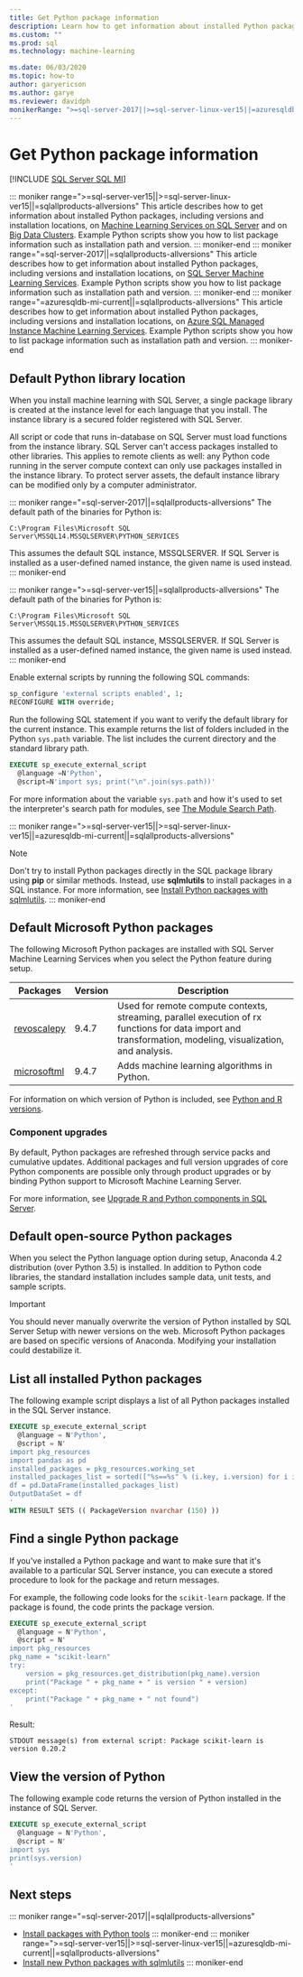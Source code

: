 ```yaml
---
title: Get Python package information
description: Learn how to get information about installed Python packages, including versions and installation locations, on SQL Server Machine Learning Services.
ms.custom: ""
ms.prod: sql
ms.technology: machine-learning

ms.date: 06/03/2020
ms.topic: how-to
author: garyericson
ms.author: garye
ms.reviewer: davidph
monikerRange: ">=sql-server-2017||>=sql-server-linux-ver15||=azuresqldb-mi-current||=sqlallproducts-allversions"
---
```


# Get Python package information

[!INCLUDE [SQL Server SQL MI](../../includes/applies-to-version/sql-asdbmi.md)]

::: moniker range=">=sql-server-ver15||>=sql-server-linux-ver15||=sqlallproducts-allversions"
This article describes how to get information about installed Python packages, including versions and installation locations, on [Machine Learning Services on SQL Server](../sql-server-machine-learning-services.md) and on [Big Data Clusters](../../big-data-cluster/machine-learning-services.md). Example Python scripts show you how to list package information such as installation path and version.
::: moniker-end
::: moniker range="=sql-server-2017||=sqlallproducts-allversions"
This article describes how to get information about installed Python packages, including versions and installation locations, on [SQL Server Machine Learning Services](../sql-server-machine-learning-services.md). Example Python scripts show you how to list package information such as installation path and version.
::: moniker-end
::: moniker range="=azuresqldb-mi-current||=sqlallproducts-allversions"
This article describes how to get information about installed Python packages, including versions and installation locations, on [Azure SQL Managed Instance Machine Learning Services](/azure/azure-sql/managed-instance/machine-learning-services-overview). Example Python scripts show you how to list package information such as installation path and version.
::: moniker-end

## Default Python library location

When you install machine learning with SQL Server, a single package library is created at the instance level for each language that you install. The instance library is a secured folder registered with SQL Server.

All script or code that runs in-database on SQL Server must load functions from the instance library. SQL Server can't access packages installed to other libraries. This applies to remote clients as well: any Python code running in the server compute context can only use packages installed in the instance library.
To protect server assets, the default instance library can be modified only by a computer administrator.

::: moniker range="=sql-server-2017||=sqlallproducts-allversions"
The default path of the binaries for Python is:

`C:\Program Files\Microsoft SQL Server\MSSQL14.MSSQLSERVER\PYTHON_SERVICES`

This assumes the default SQL instance, MSSQLSERVER. If SQL Server is installed as a user-defined named instance, the given name is used instead.
::: moniker-end

::: moniker range=">=sql-server-ver15||=sqlallproducts-allversions"
The default path of the binaries for Python is:

`C:\Program Files\Microsoft SQL Server\MSSQL15.MSSQLSERVER\PYTHON_SERVICES`

This assumes the default SQL instance, MSSQLSERVER. If SQL Server is installed as a user-defined named instance, the given name is used instead.
::: moniker-end

Enable external scripts by running the following SQL commands:

```sql
sp_configure 'external scripts enabled', 1;
RECONFIGURE WITH override;
```

Run the following SQL statement if you want to verify the default library for the current instance. This example returns the list of folders included in the Python `sys.path` variable. The list includes the current directory and the standard library path.

```sql
EXECUTE sp_execute_external_script
  @language =N'Python',
  @script=N'import sys; print("\n".join(sys.path))'
```

For more information about the variable `sys.path` and how it's used to set the interpreter's search path for modules, see [The Module Search Path](https://docs.python.org/2/tutorial/modules.html#the-module-search-path).

::: moniker range=">=sql-server-ver15||>=sql-server-linux-ver15||=azuresqldb-mi-current||=sqlallproducts-allversions"
> [!NOTE]
> Don't try to install Python packages directly in the SQL package library using **pip** or similar methods. Instead, use **sqlmlutils** to install packages in a SQL instance. For more information, see [Install Python packages with sqlmlutils](install-additional-python-packages-on-sql-server.md).
::: moniker-end

## Default Microsoft Python packages

The following Microsoft Python packages are installed with SQL Server Machine Learning Services when you select the Python feature during setup.

| Packages | Version |  Description |
| ---------|---------|--------------|
| [revoscalepy](https://docs.microsoft.com/machine-learning-server/python-reference/revoscalepy/revoscalepy-package) | 9.4.7 | Used for remote compute contexts, streaming, parallel execution of rx functions for data import and transformation, modeling, visualization, and analysis. |
| [microsoftml](https://docs.microsoft.com/machine-learning-server/python-reference/microsoftml/microsoftml-package) | 9.4.7 | Adds machine learning algorithms in Python. |

For information on which version of Python is included, see [Python and R versions](../sql-server-machine-learning-services.md#versions).

### Component upgrades

By default, Python packages are refreshed through service packs and cumulative updates. Additional packages and full version upgrades of core Python components are possible only through product upgrades or by binding Python support to Microsoft Machine Learning Server.

For more information, see [Upgrade R and Python components in SQL Server](../install/upgrade-r-and-python.md).

## Default open-source Python packages

When you select the Python language option during setup, Anaconda 4.2 distribution (over Python 3.5) is installed. In addition to Python code libraries, the standard installation includes sample data, unit tests, and sample scripts.

> [!IMPORTANT]
> You should never manually overwrite the version of Python installed by SQL Server Setup with newer versions on the web. Microsoft Python packages are based on specific versions of Anaconda. Modifying your installation could destabilize it.

## List all installed Python packages

The following example script displays a list of all Python packages installed in the SQL Server instance.

```sql
EXECUTE sp_execute_external_script 
  @language = N'Python', 
  @script = N'
import pkg_resources
import pandas as pd
installed_packages = pkg_resources.working_set
installed_packages_list = sorted(["%s==%s" % (i.key, i.version) for i in installed_packages])
df = pd.DataFrame(installed_packages_list)
OutputDataSet = df
'
WITH RESULT SETS (( PackageVersion nvarchar (150) ))
```

## Find a single Python package

If you've installed a Python package and want to make sure that it's available to a particular SQL Server instance, you can execute a stored procedure to look for the package and return messages.

For example, the following code looks for the `scikit-learn` package.
If the package is found, the code prints the package version.

```sql
EXECUTE sp_execute_external_script
  @language = N'Python',
  @script = N'
import pkg_resources
pkg_name = "scikit-learn"
try:
    version = pkg_resources.get_distribution(pkg_name).version
    print("Package " + pkg_name + " is version " + version)
except:
    print("Package " + pkg_name + " not found")
'
```

Result:

```text
STDOUT message(s) from external script: Package scikit-learn is version 0.20.2
```

<a name="bkmk_SQLPythonVersion"></a>
## View the version of Python

The following example code returns the version of Python installed in the instance of SQL Server.

```sql
EXECUTE sp_execute_external_script
  @language = N'Python',
  @script = N'
import sys
print(sys.version)
'
```

## Next steps

::: moniker range="=sql-server-2017||=sqlallproducts-allversions"
+ [Install packages with Python tools](install-python-packages-standard-tools.md)
::: moniker-end
::: moniker range=">=sql-server-ver15||>=sql-server-linux-ver15||=azuresqldb-mi-current||=sqlallproducts-allversions"
+ [Install new Python packages with sqlmlutils](install-additional-r-packages-on-sql-server.md)
::: moniker-end
